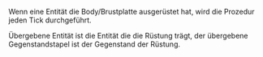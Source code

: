 Wenn eine Entität die Body/Brustplatte ausgerüstet hat, wird die Prozedur jeden Tick durchgeführt.

Übergebene Entität ist die Entität die die Rüstung trägt, der übergebene Gegenstandstapel ist der Gegenstand der Rüstung.